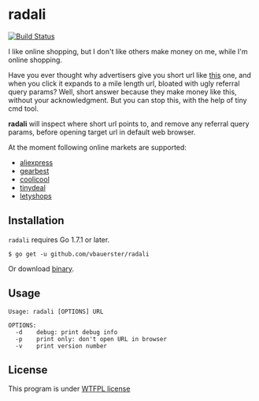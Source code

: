 # radali

[![Build Status](https://travis-ci.org/vbauerster/radali.svg?branch=master)](https://travis-ci.org/vbauerster/radali)

I like online shopping, but I don't like others make money on me, while I'm online shopping.

Have you ever thought why advertisers give you short url like [this](https://goo.gl/yZqJ3p) one,
and when you click it expands to a mile length url, bloated with ugly referral query params?
Well, short answer because they make money like this, without your acknowledgment.
But you can stop this, with the help of tiny cmd tool.

**radali** will inspect where short url points to, and remove any referral query params,
before opening target url in default web browser.

At the moment following online markets are supported:

* [aliexpress](https://ru.aliexpress.com)
* [gearbest](http://www.gearbest.com)
* [coolicool](http://www.coolicool.com)
* [tinydeal](http://www.tinydeal.com)
* [letyshops](https://letyshops.ru)

## Installation
`radali` requires Go 1.7.1 or later.
```
$ go get -u github.com/vbauerster/radali
```
Or download [binary](https://github.com/vbauerster/radali/releases/latest).

## Usage
```
Usage: radali [OPTIONS] URL

OPTIONS:
  -d    debug: print debug info
  -p    print only: don't open URL in browser
  -v    print version number
```

## License

This program is under [WTFPL license](http://www.wtfpl.net)
